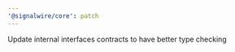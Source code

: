 ```yaml
---
'@signalwire/core': patch
---
```


Update internal interfaces contracts to have better type checking
